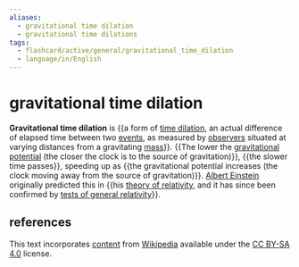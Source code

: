 ```yaml
---
aliases:
  - gravitational time dilation
  - gravitational time dilations
tags:
  - flashcard/active/general/gravitational_time_dilation
  - language/in/English
---
```


# gravitational time dilation

__Gravitational time dilation__ is {{a form of [time dilation](time%20dilation.md), an actual difference of elapsed time between two [events](event%20(relativity).md), as measured by [observers](observer%20(special%20relativity).md) situated at varying distances from a gravitating [mass](mass.md)}}. {{The lower the [gravitational potential](gravitational%20potential.md) (the closer the clock is to the source of gravitation)}}, {{the slower time passes}}, speeding up as {{the gravitational potential increases (the clock moving away from the source of gravitation)}}. [Albert Einstein](Albert%20Einstein.md) originally predicted this in {{his [theory of relativity](theory%20of%20relativity.md), and it has since been confirmed by [tests of general relativity](tests%20of%20general%20relativity.md)}}. <!--SR:!2024-10-06,45,290!2024-11-03,66,310!2024-10-11,50,310!2024-09-17,31,290!2024-09-24,37,290-->

## references

This text incorporates [content](https://en.wikipedia.org/wiki/gravitational_time_dilation) from [Wikipedia](Wikipedia.md) available under the [CC BY-SA 4.0](https://creativecommons.org/licenses/by-sa/4.0/) license.
